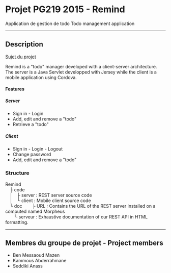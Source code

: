 # Projet PG219 2015 - Remind
Application de gestion de todo
Todo management application

---

## Description 
[Sujet du projet](http://www.labri.fr/perso/falleri/dist/ens/pg219/projets/Projet2015.pdf "Sujet du projet") <br/>

Remind is a "todo" manager developed with a client-server architecture. The server is a Java Servlet developped with Jersey while the client is a mobile application using Cordova.

#### Features
##### Server
 * Sign in - Login
 * Add, edit and remove a "todo"
 * Retrieve a "todo"

##### Client
 * Sign in - Login - Logout
 * Change password
 * Add, edit and remove a "todo"

### Structure
Remind<br/>
&emsp;├ code<br/>
&emsp;│&emsp;├ server : REST server source code<br/>
&emsp;│&emsp;└ client : Mobile client source code<br/>
&emsp;└ doc
&emsp;&emsp;├ URL : Contains the URL of the REST server installed on a computed named Morpheus <br/>
&emsp;&emsp;└ serveur : Exhaustive documentation of our REST API in HTML formatting. <br/>

---

## Membres du groupe de projet - Project members

* Ben Messaoud Mazen
* Kammous Abderrahmane
* Seddiki Anass
